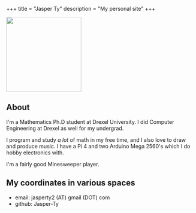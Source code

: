 +++
title = "Jasper Ty"
description = "My personal site"
+++

<img src="/logo_no_bg.png" width="200" height="200">

## About
I'm a Mathematics Ph.D student at Drexel University.
I did Computer Engineering at Drexel as well for my undergrad.

I program and study *a lot* of math in my free time, and I also love to draw and produce music. 
I have a Pi 4 and two Arduino Mega 2560's which I do hobby electronics with.

I'm a fairly good Minesweeper player. 

## My coordinates in various spaces

- email: jasperty2 (AT) gmail (DOT) com <br>
- github: Jasper-Ty <br>
